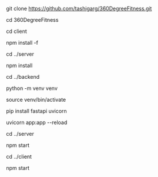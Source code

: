git clone https://github.com/tashigarg/360DegreeFitness.git

cd 360DegreeFitness

cd client

npm install -f



cd ../server

npm install

cd ../backend

python -m venv venv

source venv/bin/activate

pip install fastapi uvicorn

uvicorn app:app --reload


cd ../server

npm start

cd ../client

npm start
